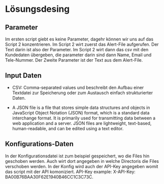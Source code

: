# Lösungsdesing

## Parameter
Im ersten script giebt es keine Parameter, dagehr können wir uns auf das Script 2 konzentrieren. Im Script 2 wirt zuerst das Alert-File aufgerufen. Der Text darin ist also der Parameter. Im Script 2 wirt dann das csv mit den Kundedaten übergeben, die parameter darin sind dann Name, Email und Tele-Nummer. Der Zweite Parameter ist der Text aus dem Alert-File.

## Input Daten
- CSV: Comma-separated values und beschreibt den Aufbau einer Textdatei zur Speicherung oder zum Austausch einfach strukturierter Daten. 

- A JSON file is a file that stores simple data structures and objects in JavaScript Object Notation (JSON) format, which is a standard data interchange format. It is primarily used for transmitting data between a web application and a server. JSON files are lightweight, text-based, human-readable, and can be edited using a text editor.

## Konfigurations-Daten
In der Konfigurationsdatei ist zum beispiel gespeichert, wo die Files hin geschoben werden. Auch wirt dort angegeben in welche Directoris die Files verschoben werden. In der Konfig wird auch der API-Key angegeben womit das script mit der API komoniziert. API-Key example: X-API-Key: BA00B76BAA30F62E1940B46CC1C3C73C.
